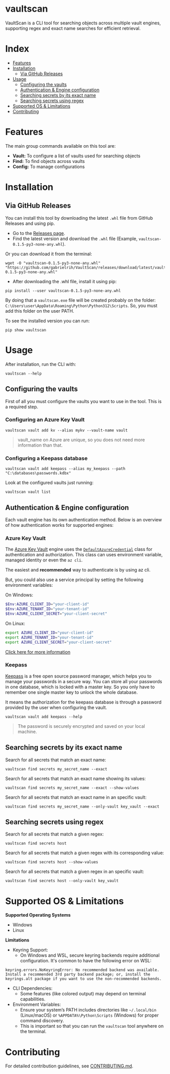 # vaultscan
VaultScan is a CLI tool for searching objects across multiple vault engines, supporting regex and exact name searches for efficient retrieval.

# Index
- [Features](#features)
- [Installation](#installation)
    - [Via GitHub Releases](#via-github-releases)
- [Usage](#usage)
    - [Configuring the vaults](#configuring-the-vaults)
    - [Authentication & Engine configuration](#authentication--engine-configuration)
    - [Searching secrets by its exact name](#searching-secrets-by-their-names)
    - [Searching secrets using regex](#searching-secrets-using-regex)
- [Supported OS & Limitations](#supported-os--limitations)
- [Contributing](#Contributing)

# Features

The main group commands available on this tool are:

- **Vault:** To configure a list of vaults used for searching objects
- **Find:** To find objects across vaults
- **Config:** To manage configurations

# Installation

## Via GitHub Releases
You can install this tool by downloading the latest ```.whl``` file from GitHub Releases and using pip.

- Go to the [Releases page](https://github.com/gabrielrih/VaultScan/releases/tag/latest).
- Find the latest version and download the ```.whl``` file (Example, ```vaultscan-0.1.5-py3-none-any.whl```).

Or you can download it from the terminal:

```
wget -O "vaultscan-0.1.5-py3-none-any.whl" "https://github.com/gabrielrih/VaultScan/releases/download/latest/vaultscan-0.1.5-py3-none-any.whl"
```

- After downloading the .whl file, install it using pip:

```
pip install --user vaultscan-0.1.5-py3-none-any.whl
```

By doing that a ```vaultscan.exe``` file will be created probably on the folder: ```C:\Users\user\AppData\Roaming\Python\Python312\Scripts```. So, you must add this folder on the user PATH.

To see the installed version you can run:

```
pip show vaultscan
```

# Usage

After installation, run the CLI with:

```
vaultscan --help
```

## Configuring the vaults
First of all you must configure the vaults you want to use in the tool. This is a required step.

### Configuring an Azure Key Vault

```
vaultscan vault add kv --alias mykv --vault-name vault
```

> vault_name on Azure are unique, so you does not need more information than that.

### Configuring a Keepass database

```
vaultscan vault add keepass --alias my_keepass --path "C:\databases\passwords.kdbx"
```

Look at the configured vaults just running:

```
vaultscan vault list
```

## Authentication & Engine configuration
Each vault engine has its own authentication method. Below is an overview of how authentication works for supported engines:

### Azure Key Vault

The [Azure Key Vault](https://azure.microsoft.com/en-us/) engine uses the [```DefaultAzureCredential```](https://learn.microsoft.com/en-us/dotnet/api/azure.identity.defaultazurecredential?view=azure-dotnet) class for authentication and authorization. This class can uses environment variable, managed identity or even the ```az cli```.

The easiest and **recommended** way to authenticate is by using az cli. 

But, you could also use a service principal by setting the following environment variables:

On Windows:
```ps1
$Env:AZURE_CLIENT_ID="your-client-id"
$Env:AZURE_TENANT_ID="your-tenant-id"
$Env:AZURE_CLIENT_SECRET="your-client-secret"
```

On Linux:
```bash
export AZURE_CLIENT_ID="your-client-id"
export AZURE_TENANT_ID="your-tenant-id"
export AZURE_CLIENT_SECRET="your-client-secret"
```

[Click here for more information](https://microsoft.github.io/spring-cloud-azure/4.0.0-beta.3/4.0.0-beta.3/reference/html/authentication.html)

### Keepass

[Keepass](https://keepass.info/) is a free open source password manager, which helps you to manage your passwords in a secure way. You can store all your passwords in one database, which is locked with a master key. So you only have to remember one single master key to unlock the whole database.

It means the authorization for the keepass database is through a password provided by the user when configuring the vault.

```
vaultscan vault add keepass --help
```

> The password is securely encrypted and saved on your local machine.


## Searching secrets by its exact name

Search for all secrets that match an exact name:

```
vaultscan find secrets my_secret_name --exact
```

Search for all secrets that match an exact name showing its values:

```
vaultscan find secrets my_secret_name --exact --show-values
```

Search for all secrets that match an exact name in an specific vault:

```
vaultscan find secrets my_secret_name --only-vault key_vault --exact
```

## Searching secrets using regex

Search for all secrets that match a given regex:
```
vaultscan find secrets host
```

Search for all secrets that match a given regex with its corresponding value:
```
vaultscan find secrets host --show-values
```

Search for all secrets that match a given regex in an specific vault:

```
vaultscan find secrets host --only-vault key_vault
```


# Supported OS & Limitations

**Supported Operating Systems**
- Windows
- Linux

**Limitations**
- Keyring Support:
    - On Windows and WSL, secure keyring backends require additional configuration. It's common to have the following error on WSL:

```
keyring.errors.NoKeyringError: No recommended backend was available. Install a recommended 3rd party backend package; or, install the keyrings.alt package if you want to use the non-recommended backends.
```

- CLI Dependencies:
    - Some features (like colored output) may depend on terminal capabilities.
- Environment Variables:
    - Ensure your system’s PATH includes directories like ```~/.local/bin``` (Linux/macOS) or ```%APPDATA%\Python\Scripts``` (Windows) for proper command discovery.
    - This is important so that you can run the ```vaultscan``` tool anywhere on the terminal.

# Contributing

For detailed contribution guidelines, see [CONTRIBUTING.md](./CONTRIBUTING.md).
